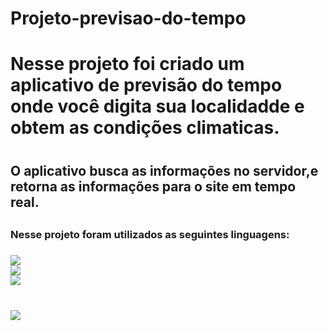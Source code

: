 # Projeto-previsao-do-tempo
<h1> Nesse projeto foi criado um aplicativo de previsão do tempo onde você digita sua localidadde e obtem as condições climaticas.<h1>
<h2>O aplicativo busca as informações no  servidor,e retorna  as informações para o site em tempo real.<h2>
<h3>Nesse projeto foram utilizados as seguintes linguagens:<h3>

<img src="https://img.shields.io/badge/HTML-239120?style=for-the-badge&logo=html5&logoColor=white" />
<br>
<img src="https://img.shields.io/badge/CSS3-1572B6?style=for-the-badge&logo=css3&logoColor=white" />
<br>
<img src="https://img.shields.io/badge/JavaScript-323330?style=for-the-badge&logo=javascript&logoColor=F7DF1E" />
<br>
<br>
<br>


<img src="https://raw.githubusercontent.com/Marcosaurelio36/Projeto-previsao-do-tempo/dedcaa83f2e79a4955cce06b1fe5d73d33b5dc55/Assets/previs%C3%A3o%20do%20tempo%20desktop%20mobile%201.png" />




